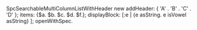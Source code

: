 SpcSearchableMultiColumnListWithHeader new 
	addHeader:  { 'A' . 'B' . 'C' . 'D' };
	items: {$a. $b. $c. $d. $f.};
	displayBlock: [:e | {e asString. e isVowel asString} ];	
	openWithSpec.